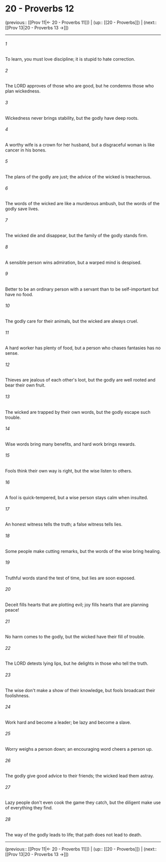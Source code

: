 # 20 - Proverbs 12

(previous:: [[Prov 11|← 20 - Proverbs 11]]) | (up:: [[20 - Proverbs]]) | (next:: [[Prov 13|20 - Proverbs 13 →]])

***


###### 1 
To learn, you must love discipline; it is stupid to hate correction. 

###### 2 
The LORD approves of those who are good, but he condemns those who plan wickedness. 

###### 3 
Wickedness never brings stability, but the godly have deep roots. 

###### 4 
A worthy wife is a crown for her husband, but a disgraceful woman is like cancer in his bones. 

###### 5 
The plans of the godly are just; the advice of the wicked is treacherous. 

###### 6 
The words of the wicked are like a murderous ambush, but the words of the godly save lives. 

###### 7 
The wicked die and disappear, but the family of the godly stands firm. 

###### 8 
A sensible person wins admiration, but a warped mind is despised. 

###### 9 
Better to be an ordinary person with a servant than to be self-important but have no food. 

###### 10 
The godly care for their animals, but the wicked are always cruel. 

###### 11 
A hard worker has plenty of food, but a person who chases fantasies has no sense. 

###### 12 
Thieves are jealous of each other's loot, but the godly are well rooted and bear their own fruit. 

###### 13 
The wicked are trapped by their own words, but the godly escape such trouble. 

###### 14 
Wise words bring many benefits, and hard work brings rewards. 

###### 15 
Fools think their own way is right, but the wise listen to others. 

###### 16 
A fool is quick-tempered, but a wise person stays calm when insulted. 

###### 17 
An honest witness tells the truth; a false witness tells lies. 

###### 18 
Some people make cutting remarks, but the words of the wise bring healing. 

###### 19 
Truthful words stand the test of time, but lies are soon exposed. 

###### 20 
Deceit fills hearts that are plotting evil; joy fills hearts that are planning peace! 

###### 21 
No harm comes to the godly, but the wicked have their fill of trouble. 

###### 22 
The LORD detests lying lips, but he delights in those who tell the truth. 

###### 23 
The wise don't make a show of their knowledge, but fools broadcast their foolishness. 

###### 24 
Work hard and become a leader; be lazy and become a slave. 

###### 25 
Worry weighs a person down; an encouraging word cheers a person up. 

###### 26 
The godly give good advice to their friends; the wicked lead them astray. 

###### 27 
Lazy people don't even cook the game they catch, but the diligent make use of everything they find. 

###### 28 
The way of the godly leads to life; that path does not lead to death.

***

(previous:: [[Prov 11|← 20 - Proverbs 11]]) | (up:: [[20 - Proverbs]]) | (next:: [[Prov 13|20 - Proverbs 13 →]])
